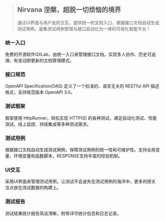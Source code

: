 
>## Nirvana  涅槃，超脱一切烦恼的境界 
>通过UI界面与用户友好交互，提供统一的文档入口，根据接口文档自动生成测试用例，是集测试用例管理与接口自动化为一体的可视化智能平台！
    
### 统一入口
免费的开源软件GitLab，由统一入口来管理接口文档，实现多人协作、历史可追溯、有变动即更新的文档管理模式。  
### 接口规范
OpenAPI Specification(OAS) 定义了一个标准的、语言无关的 RESTful API 描述格式，支持规范版本 OpenAPI 3.0。
### 测试框架
框架使用 HttpRunner，轻松实现 HTTP(S) 的各种测试，满足自动化测试、性能测试、线上监控、持续集成等多种测试需求。
### 测试用例
根据接口文档自动生成测试用例，保障测试用例的统一性和可维护性。支持全局变量、环境变量和函数脚本，RESPONSE支持丰富的校验机制。
### UI交互
采用UI界面来管理测试用例，让测试不会迷失在测试用例的海洋中，更多的把关注点放在测试数据的构建上。
### 测试报告
测试结果统计报告简洁清晰，附带详尽统计信息和日志记录。




